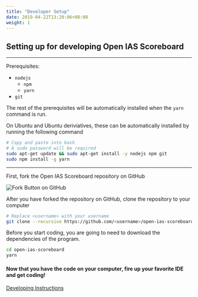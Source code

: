 ```yaml
---
title: "Developer Setup"
date: 2019-04-22T13:20:06+08:00
weight: 1
---
```


## Setting up for developing Open IAS Scoreboard
---
Prerequisites:

- `nodejs`
    - `npm`
    - `yarn`
- `git`

The rest of the prerequisites will be automatically installed when the `yarn` command is run.

On Ubuntu and Ubuntu deriviatives, these can be automatically installed by running the following command
```bash
# Copy and paste into bash
# A sudo password will be required
sudo apt-get update && sudo apt-get install -y nodejs npm git
sudo npm install -g yarn
```
---

First, fork the Open IAS Scoreboard repository on GitHub

![Fork Button on GitHub](/img/github-fork.png)

After you have forked the repository on GitHub, clone the repository to your computer
```bash
# Replace <username> with your username
git clone --recursive https://github.com/<username>/open-ias-scoreboard.git
```

Before you start coding, you are going to need to download the dependencies of the program.
```bash
cd open-ias-scoreboard
yarn
```

#### Now that you have the code on your computer, fire up your favorite IDE and get coding!
[Developing Instructions](/dev/developing)
